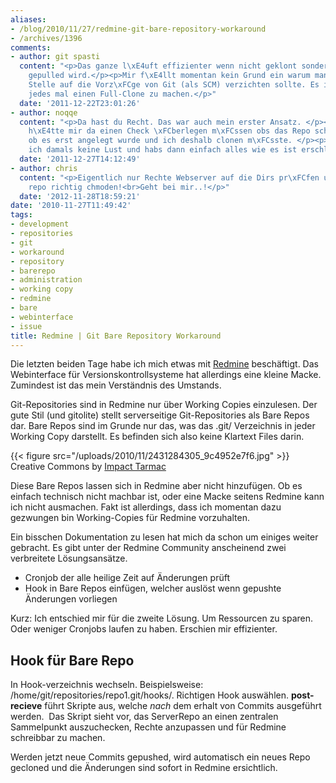 ```yaml
---
aliases:
- /blog/2010/11/27/redmine-git-bare-repository-workaround
- /archives/1396
comments:
- author: git spasti
  content: "<p>Das ganze l\xE4uft effizienter wenn nicht geklont sondern lediglich
    gepulled wird.</p><p>Mir f\xE4llt momentan kein Grund ein warum man an dieser
    Stelle auf die Vorz\xFCge von Git (als SCM) verzichten sollte. Es ist nicht n\xF6tig
    jedes mal einen Full-Clone zu machen.</p>"
  date: '2011-12-22T23:01:26'
- author: noqqe
  content: "<p>Da hast du Recht. Das war auch mein erster Ansatz. </p><p>Aber ich
    h\xE4tte mir da einen Check \xFCberlegen m\xFCssen obs das Repo schon gibt oder
    ob es erst angelegt wurde und ich deshalb clonen m\xFCsste. </p><p>Darauf hatte
    ich damals keine Lust und habs dann einfach alles wie es ist erschlagen.</p>"
  date: '2011-12-27T14:12:49'
- author: chris
  content: "<p>Eigentlich nur Rechte Webserver auf die Dirs pr\xFCfen und ggf. bare
    repo richtig chmoden!<br>Geht bei mir..!</p>"
  date: '2012-11-28T18:59:21'
date: '2010-11-27T11:49:42'
tags:
- development
- repositories
- git
- workaround
- repository
- barerepo
- administration
- working copy
- redmine
- bare
- webinterface
- issue
title: Redmine | Git Bare Repository Workaround
---
```


Die letzten beiden Tage habe ich mich etwas mit
[Redmine](http://www.redmine.org/) beschäftigt. Das Webinterface für
Versionskontrollsysteme hat allerdings eine kleine Macke. Zumindest ist das
mein Verständnis des Umstands.

Git-Repositories sind in Redmine nur über Working Copies einzulesen. Der
gute Stil (und gitolite) stellt serverseitige Git-Repositories als Bare
Repos dar. Bare Repos sind im Grunde nur das, was das .git/ Verzeichnis in
jeder Working Copy darstellt. Es befinden sich also keine Klartext Files
darin.

{{< figure src="/uploads/2010/11/2431284305_9c4952e7f6.jpg" >}}
Creative Commons by [Impact Tarmac](http://www.flickr.com/photos/bbcolin/)

Diese Bare Repos lassen sich in Redmine aber nicht hinzufügen. Ob es
einfach technisch nicht machbar ist, oder eine Macke seitens Redmine kann
ich nicht ausmachen. Fakt ist allerdings, dass ich momentan dazu gezwungen
bin Working-Copies für Redmine vorzuhalten.

Ein bisschen Dokumentation zu lesen hat mich da schon um einiges weiter
gebracht. Es gibt unter der Redmine Community anscheinend zwei verbreitete
Lösungsansätze.

  * Cronjob der alle heilige Zeit auf Änderungen prüft
  * Hook in Bare Repos einfügen, welcher auslöst wenn gepushte Änderungen vorliegen

Kurz: Ich entschied mir für die zweite Lösung. Um Ressourcen zu sparen.
Oder weniger Cronjobs laufen zu haben. Erschien mir effizienter.

## Hook für Bare Repo

In Hook-verzeichnis wechseln. Beispielsweise:
/home/git/repositories/repo1.git/hooks/. Richtigen Hook auswählen.
**post-recieve** führt Skripte aus, welche _nach_ dem erhalt von Commits
ausgeführt werden.  Das Skript sieht vor, das ServerRepo an einen zentralen
Sammelpunkt auszuchecken, Rechte anzupassen und für Redmine schreibbar zu
machen.

Werden jetzt neue Commits gepushed, wird automatisch ein neues Repo
gecloned und die Änderungen sind sofort in Redmine ersichtlich.
